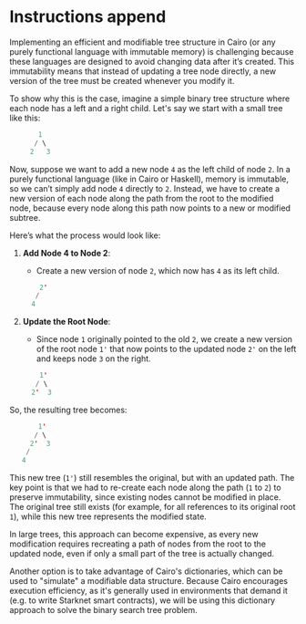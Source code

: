 # Instructions append

Implementing an efficient and modifiable tree structure in Cairo (or any purely functional language with immutable memory) is challenging because these languages are designed to avoid changing data after it’s created.
This immutability means that instead of updating a tree node directly, a new version of the tree must be created whenever you modify it.

To show why this is the case, imagine a simple binary tree structure where each node has a left and a right child.
Let's say we start with a small tree like this:

```c
       1
      / \
     2   3
```

Now, suppose we want to add a new node `4` as the left child of node `2`.
In a purely functional language (like in Cairo or Haskell), memory is immutable, so we can’t simply add node `4` directly to `2`.
Instead, we have to create a new version of each node along the path from the root to the modified node, because every node along this path now points to a new or modified subtree.

Here’s what the process would look like:

1. **Add Node 4 to Node 2**:  
   - Create a new version of node `2`, which now has `4` as its left child.
  
   ```c
       2'
      / 
     4   
   ```

2. **Update the Root Node**:  
   - Since node `1` originally pointed to the old `2`, we create a new version of the root node `1'` that now points to the updated node `2'` on the left and keeps node `3` on the right.

   ```c
       1'
      / \
     2'  3
   ```

So, the resulting tree becomes:

```c
       1'
      / \
     2'  3
    /
   4
```

This new tree (`1'`) still resembles the original, but with an updated path.
The key point is that we had to re-create each node along the path (`1` to `2`) to preserve immutability, since existing nodes cannot be modified in place.
The original tree still exists (for example, for all references to its original root `1`), while this new tree represents the modified state.

In large trees, this approach can become expensive, as every new modification requires recreating a path of nodes from the root to the updated node, even if only a small part of the tree is actually changed.

Another option is to take advantage of Cairo's dictionaries, which can be used to "simulate" a modifiable data structure.
Because Cairo encourages execution efficiency, as it's generally used in environments that demand it (e.g. to write Starknet smart contracts), we will be
using this dictionary approach to solve the binary search tree problem.
